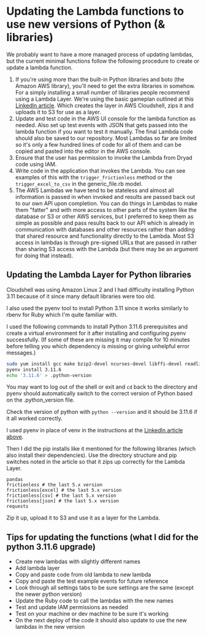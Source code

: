 # Updating the Lambda functions to use new versions of Python (& libraries)

We probably want to have a more managed process of updating lambdas, but the current minimal functions
follow the following procedure to create or update a lambda function.

1. If you're using more than the built-in Python libraries and boto (the Amazon AWS library), you'll need to get
   the extra libraries in somehow. For a simply installing a small number of libraries people recommend using a Lambda 
   Layer. We're using the basic gameplan outlined at this [LinkedIn article](https://www.linkedin.com/pulse/add-external-python-libraries-aws-lambda-using-layers-gabe-olokun/).
   Which creates the layer in AWS Cloudshell, zips it and uploads it to S3 for use as a layer.
2. Update and test code in the AWS UI console for the lambda function as needed. Also set up test
   events with JSON that gets passed into the lambda function if you want to 
   test it manually. The final Lambda code should also be saved to our repository. Most Lambdas so far are
   limited so it's only a few hundred lines of code for all of them and can be copied and pasted
   into the editor in the AWS console.
3. Ensure that the user has permission to invoke the Lambda from Dryad code using IAM.
4. Write code in the application that invokes the Lambda. You can see examples of this with
   the `trigger_frictionless` method or the `trigger_excel_to_csv` in the generic_file.rb model.
5. The AWS Lambdas we have tend to be stateless and almost all information is passed
   in when invoked and results are passed back out to our own API upon completion. You can do things in
   Lambdas to make them "fatter" and with more access to other parts of the system like the database or
   S3 or other AWS services, but I preferred to keep them as simple as possible and pass results back to
   our API which is already in communication with databases and other resources rather than adding
   that shared resource and functionality directly to the Lambda. Most S3 access in lambdas is
   through pre-signed URLs that are passed in rather than sharing S3 access with the
   Lambda (but there may be an argument for doing that instead).

## Updating the Lambda Layer for Python libraries

Cloudshell was using Amazon Linux 2 and I had difficulty installing Python 3.11 because of it since
many default libraries were too old.

I also used the pyenv tool to install Python 3.11 since it works similarly to rbenv for Ruby which
I'm quite familiar with.

I used the following commands to install Python 3.11.6 prerequisites and create a virtual environment for it after
installing and configuring pyenv successfully. (If some of these are missing it may compile for 10 minutes
before telling you which dependency is missing or giving unhelpful error messages.) 

```bash
sudo yum install gcc make bzip2-devel ncurses-devel libffi-devel readline-devel openssl11 openssl11-devel sqlite-devel xz xz-devel
pyenv install 3.11.6
echo '3.11.6' > .python-version
```

You may want to log out of the shell or exit and `cd` back to the directory and pyenv should
automatically switch to the correct version of Python based on the .python_version file.

Check the version of python with `python --version` and it should be 3.11.6 if it all worked
correctly.

I used pyenv in place of venv in the instructions at the
[LinkedIn article above](https://www.linkedin.com/pulse/add-external-python-libraries-aws-lambda-using-layers-gabe-olokun/).

Then I did the pip installs like it mentioned for the following libraries (which also install
their dependencies). Use the directory structure and pip switches noted in the article so that
it zips up correctly for the Lambda Layer.

```
pandas
frictionless # the last 5.x version
frictionless[excel] # the last 5.x version
frictionless[csv] # the last 5.x version
frictionless[json] # the last 5.x version
requests
```

Zip it up, upload it to S3 and use it as a layer for the Lambda.

## Tips for updating the functions (what I did for the python 3.11.6 upgrade)
- Create new lambdas with slightly different names
- Add lambda layer
- Copy and paste code from old lambda to new lambda
- Copy and paste the test example events for future reference
- Look through all settings tabs to be sure settings are the same (except the newer python version)
- Update the Ruby code to call the lambdas with the new names
- Test and update IAM permissions as needed
- Test on your machine or dev machine to be sure it's working
- On the next deploy of the code it should also update to use the new lambdas in the new version

